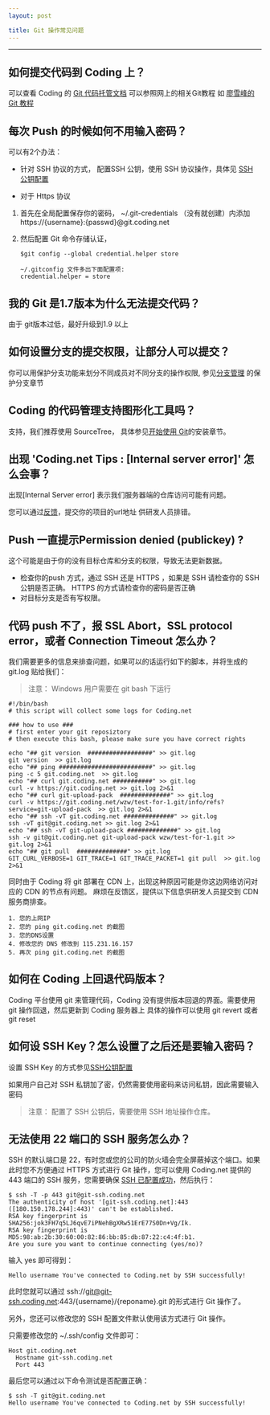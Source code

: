 ```yaml
---
layout: post

title: Git 操作常见问题
---
```


---

## 如何提交代码到 Coding 上？

可以查看 Coding 的 [Git 代码托管文档](/help/doc/git/index.html)
可以参照网上的相关Git教程 如 [廖雪峰的 Git 教程](http://www.liaoxuefeng.com/wiki/0013739516305929606dd18361248578c67b8067c8c017b000)

## 每次 Push 的时候如何不用输入密码？

可以有2个办法：

- 针对 SSH 协议的方式， 配置SSH 公钥，使用 SSH 协议操作，具体见 [SSH 公钥配置](/help/doc/git/ssh-key.html)

- 对于 Https 协议
 1. 首先在全局配置保存你的密码， ~/.git-credentials （没有就创建）内添加 https://{username}:{passwd}@git.coding.net 
 2. 然后配置 Git 命令存储认证， 

 		$git config --global credential.helper store 
		
		~/.gitconfig 文件多出下面配置项:
		credential.helper = store

## 我的 Git 是1.7版本为什么无法提交代码？

由于 git版本过低，最好升级到1.9 以上

## 如何设置分支的提交权限，让部分人可以提交？

你可以用保护分支功能来划分不同成员对不同分支的操作权限, 参见[分支管理](/help/doc/git/git-branch.html) 的保护分支章节

## Coding 的代码管理支持图形化工具吗？

支持，我们推荐使用 SourceTree， 具体参见[开始使用 Git](/help/doc/git/getting-started.html)的安装章节。

## 出现 'Coding.net Tips : [Internal server error]' 怎么会事？

出现[Internal Server error] 表示我们服务器端的仓库访问可能有问题。 

您可以通过[反馈](https://coding.net/u/coding/p/Coding-Feedback/topic)，提交你的项目的url地址 供研发人员排错。


## Push 一直提示Permission denied (publickey) ?

这个可能是由于你的没有目标仓库和分支的权限，导致无法更新数据。

- 检查你的push 方式，通过 SSH 还是 HTTPS ，如果是 SSH 请检查你的 SSH公钥是否正确。 HTTPS 的方式请检查你的密码是否正确
- 对目标分支是否有写权限。

## 代码 push 不了，报 SSL Abort，SSL protocol error，或者 Connection Timeout 怎么办？

我们需要更多的信息来排查问题，如果可以的话运行如下的脚本，并将生成的 git.log 贴给我们：
> 注意： Windows 用户需要在 git bash 下运行
	
	#!/bin/bash
	# this script will collect some logs for Coding.net 

	### how to use ###
	# first enter your git reposiztory 
	# then execute this bash, please make sure you have correct rights 

	echo "## git version  ##################" >> git.log
	git version  >> git.log
	echo "## ping ##########################" >> git.log
	ping -c 5 git.coding.net  >> git.log
	echo "## curl git.coding.net ###########" >> git.log
	curl -v https://git.coding.net >> git.log 2>&1
	echo "## curl git-upload-pack  ##############" >> git.log
	curl -v https://git.coding.net/wzw/test-for-1.git/info/refs?service=git-upload-pack  >> git.log 2>&1
	echo "## ssh -vT git.coding.net ##############" >> git.log
	ssh -vT git@git.coding.net >> git.log 2>&1
	echo "## ssh -vT git-upload-pack ##############" >> git.log
	ssh -v git@git.coding.net git-upload-pack wzw/test-for-1.git >> git.log 2>&1
	echo "## git pull  ##############" >> git.log
	GIT_CURL_VERBOSE=1 GIT_TRACE=1 GIT_TRACE_PACKET=1 git pull  >> git.log  2>&1


同时由于 Coding 将 git 部署在 CDN 上，出现这种原因可能是你这边网络访问对应的 CDN 的节点有问题。 
麻烦在反馈区，提供以下信息供研发人员提交到 CDN 服务商排查。

	1. 您的上网IP
	2. 您的 ping git.coding.net 的截图
	3. 您的DNS设置
	4. 修改您的 DNS 修改到 115.231.16.157 
	5. 再次 ping git.coding.net 的截图

## 如何在 Coding 上回退代码版本？

Coding 平台使用 git 来管理代码，Coding 没有提供版本回退的界面。需要使用 git 操作回退，然后更新到 Coding 服务器上
具体的操作可以使用 git revert 或者  git reset 

## 如何设 SSH Key？怎么设置了之后还是要输入密码？

设置 SSH Key 的方式参见[SSH公钥配置](/help/doc/git/ssh-key.html)

如果用户自己对 SSH 私钥加了密，仍然需要使用密码来访问私钥，因此需要输入密码
> 注意： 配置了 SSH 公钥后，需要使用 SSH 地址操作仓库。

## 无法使用 22 端口的 SSH 服务怎么办？

SSH 的默认端口是 22，有时您或您的公司的防火墙会完全屏蔽掉这个端口。如果此时您不方便通过 HTTPS 方式进行 Git 操作，您可以使用 Coding.net 提供的 443 端口的 SSH 服务，您需要确保 [SSH 已配置成功](https://coding.net/help/doc/account/ssh-key.html)，然后执行：

```
$ ssh -T -p 443 git@git-ssh.coding.net
The authenticity of host '[git-ssh.coding.net]:443 ([180.150.178.244]:443)' can't be established.
RSA key fingerprint is SHA256:jok3FH7q5LJ6qvE7iPNehBgXRw51ErE77S0Dn+Vg/Ik.
RSA key fingerprint is MD5:98:ab:2b:30:60:00:82:86:bb:85:db:87:22:c4:4f:b1.
Are you sure you want to continue connecting (yes/no)?
```

输入 yes 即可得到：

```
Hello username You've connected to Coding.net by SSH successfully!
```

此时您就可以通过 ssh://git@git-ssh.coding.net:443/{username}/{reponame}.git 的形式进行 Git 操作了。

另外，您还可以修改您的 SSH 配置文件默认使用该方式进行 Git 操作。

只需要修改您的 ~/.ssh/config 文件即可：

```
Host git.coding.net
  Hostname git-ssh.coding.net
  Port 443
```

最后您可以通过以下命令测试是否配置正确：

```
$ ssh -T git@git.coding.net
Hello username You've connected to Coding.net by SSH successfully!
```
